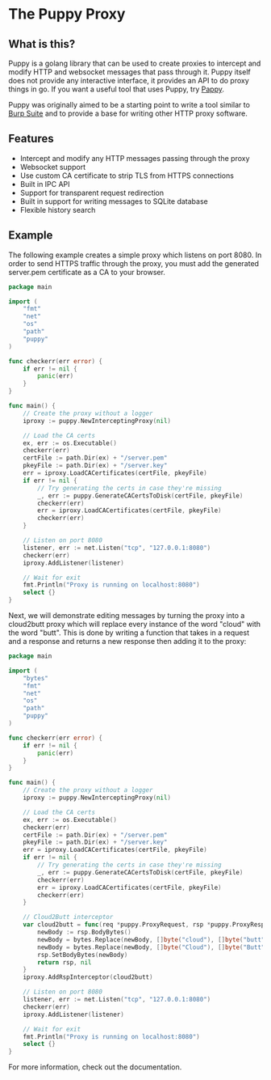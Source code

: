 The Puppy Proxy
===============

What is this?
-------------
Puppy is a golang library that can be used to create proxies to intercept and modify HTTP and websocket messages that pass through it. Puppy itself does not provide any interactive interface, it provides an API to do proxy things in go. If you want a useful tool that uses Puppy, try [Pappy](https://github.com/roglew/pappy-proxy).

Puppy was originally aimed to be a starting point to write a tool similar to [Burp Suite](https://portswigger.net/burp/) and to provide a base for writing other HTTP proxy software.

Features
--------

* Intercept and modify any HTTP messages passing through the proxy
* Websocket support
* Use custom CA certificate to strip TLS from HTTPS connections
* Built in IPC API
* Support for transparent request redirection
* Built in support for writing messages to SQLite database
* Flexible history search

Example
-------

The following example creates a simple proxy which listens on port 8080. In order to send HTTPS traffic through the proxy, you must add the generated server.pem certificate as a CA to your browser.

```go
package main

import (
	"fmt"
	"net"
	"os"
	"path"
	"puppy"
)

func checkerr(err error) {
    if err != nil {
        panic(err)
    }
}

func main() {
    // Create the proxy without a logger
    iproxy := puppy.NewInterceptingProxy(nil)

    // Load the CA certs
    ex, err := os.Executable()
    checkerr(err)
    certFile := path.Dir(ex) + "/server.pem"
    pkeyFile := path.Dir(ex) + "/server.key"
	err = iproxy.LoadCACertificates(certFile, pkeyFile)
    if err != nil {
        // Try generating the certs in case they're missing
        _, err := puppy.GenerateCACertsToDisk(certFile, pkeyFile)
        checkerr(err)
	    err = iproxy.LoadCACertificates(certFile, pkeyFile)
        checkerr(err)
    }

    // Listen on port 8080
    listener, err := net.Listen("tcp", "127.0.0.1:8080")
    checkerr(err)
    iproxy.AddListener(listener)

    // Wait for exit
    fmt.Println("Proxy is running on localhost:8080")
	select {}
}
```

Next, we will demonstrate editing messages by turning the proxy into a cloud2butt proxy which will replace every instance of the word "cloud" with the word "butt". This is done by writing a function that takes in a request and a response and returns a new response then adding it to the proxy:

```go
package main

import (
	"bytes"
	"fmt"
	"net"
	"os"
	"path"
	"puppy"
)

func checkerr(err error) {
	if err != nil {
		panic(err)
	}
}

func main() {
	// Create the proxy without a logger
	iproxy := puppy.NewInterceptingProxy(nil)

	// Load the CA certs
	ex, err := os.Executable()
	checkerr(err)
	certFile := path.Dir(ex) + "/server.pem"
	pkeyFile := path.Dir(ex) + "/server.key"
	err = iproxy.LoadCACertificates(certFile, pkeyFile)
	if err != nil {
		// Try generating the certs in case they're missing
		_, err := puppy.GenerateCACertsToDisk(certFile, pkeyFile)
		checkerr(err)
		err = iproxy.LoadCACertificates(certFile, pkeyFile)
		checkerr(err)
	}

	// Cloud2Butt interceptor
	var cloud2butt = func(req *puppy.ProxyRequest, rsp *puppy.ProxyResponse) (*puppy.ProxyResponse, error) {
		newBody := rsp.BodyBytes()
		newBody = bytes.Replace(newBody, []byte("cloud"), []byte("butt"), -1)
		newBody = bytes.Replace(newBody, []byte("Cloud"), []byte("Butt"), -1)
		rsp.SetBodyBytes(newBody)
		return rsp, nil
	}
	iproxy.AddRspInterceptor(cloud2butt)

	// Listen on port 8080
	listener, err := net.Listen("tcp", "127.0.0.1:8080")
	checkerr(err)
	iproxy.AddListener(listener)

	// Wait for exit
	fmt.Println("Proxy is running on localhost:8080")
	select {}
}
```

For more information, check out the documentation.